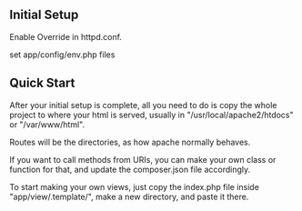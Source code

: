 ## Initial Setup
Enable Override in httpd.conf.

set app/config/env.php files
## Quick Start
After your initial setup is complete, all you need to do is copy the whole project to where your html is served, usually in "/usr/local/apache2/htdocs" or "/var/www/html".

Routes will be the directories, as how apache normally behaves.

If you want to call methods from URIs, you can make your own class or function for that, and update the composer.json file accordingly.

To start making your own views, just copy the index.php file inside "app/view/.template/", make a new directory, and paste it there.

